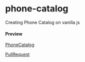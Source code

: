 # phone-catalog
Creating Phone Catalog on vanilla js

#### Preview
[PhoneCatalog](https://romarios1987.github.io/phone-catalog/public)


[PullRequest]()




